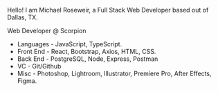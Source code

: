 Hello! I am Michael Roseweir, a Full Stack Web Developer based out of Dallas, TX.

Web Developer @ Scorpion 

<ul>
  <li>Languages - JavaScript, TypeScript.</li>
  <li>Front End - React, Bootstrap, Axios, HTML, CSS.</li>
  <li>Back End - PostgreSQL, Node, Express, Postman</li>
  <li>VC - Git/Github</li>
  <li>Misc - Photoshop, Lightroom, Illustrator, Premiere Pro, After Effects, Figma. </li>
</ul>
